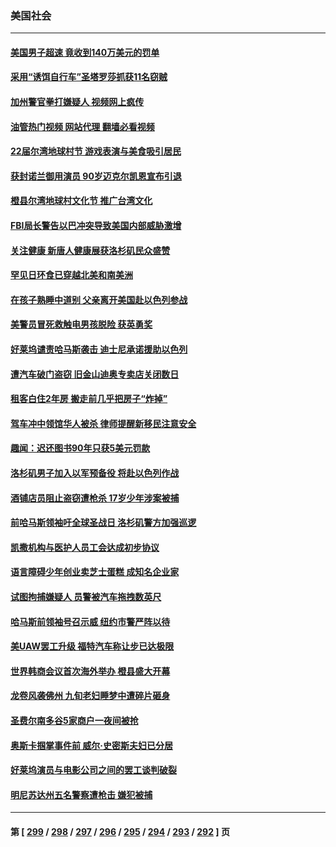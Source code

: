 ### 美国社会
---
#### [美国男子超速 竟收到140万美元的罚单](../../pages/ncid1078160/n14096580.md?10170045) 
#### [采用“诱饵自行车”圣塔罗莎抓获11名窃贼](../../pages/ncid1078160/n14096423.md?10170045) 
#### [加州警官拳打嫌疑人 视频网上疯传](../../pages/ncid1078160/n14096324.md?10170045) 
#### [油管热门视频 网站代理 翻墙必看视频](http://138.2.39.72:81/youtube.html?epic-marker?10170045)
#### [22届尔湾地球村节 游戏表演与美食吸引居民](../../pages/ncid1078160/n14096057.md?10170045) 
#### [获封诺兰御用演员 90岁迈克尔凯恩宣布引退](../../pages/ncid1078160/n14095892.md?10170045) 
#### [橙县尔湾地球村文化节 推广台湾文化](../../pages/ncid1078160/n14095896.md?10170045) 
#### [FBI局长警告以巴冲突导致美国内部威胁激增](../../pages/ncid1078160/n14095800.md?10170045) 
#### [关注健康 新唐人健康展获洛杉矶民众盛赞](../../pages/ncid1078160/n14095614.md?10170045) 
#### [罕见日环食已穿越北美和南美洲](../../pages/ncid1078160/n14095471.md?10170045) 
#### [在孩子熟睡中道别 父亲离开美国赴以色列参战](../../pages/ncid1078160/n14095425.md?10170045) 
#### [美警员冒死救触电男孩脱险 获英勇奖](../../pages/ncid1078160/n14095186.md?10170045) 
#### [好莱坞谴责哈马斯袭击 迪士尼承诺援助以色列](../../pages/ncid1078160/n14095371.md?10170045) 
#### [遭汽车破门盗窃 旧金山迪奥专卖店关闭数日](../../pages/ncid1078160/n14095185.md?10170045) 
#### [租客白住2年房 搬走前几乎把房子“炸掉”](../../pages/ncid1078160/n14095126.md?10170045) 
#### [驾车冲中领馆华人被杀 律师提醒新移民注意安全](../../pages/ncid1078160/n14094964.md?10170045) 
#### [趣闻：迟还图书90年只获5美元罚款](../../pages/ncid1078160/n14095051.md?10170045) 
#### [洛杉矶男子加入以军预备役 将赴以色列作战](../../pages/ncid1078160/n14094928.md?10170045) 
#### [酒铺店员阻止盗窃遭枪杀 17岁少年涉案被捕](../../pages/ncid1078160/n14094918.md?10170045) 
#### [前哈马斯领袖吁全球圣战日 洛杉矶警方加强巡逻](../../pages/ncid1078160/n14094913.md?10170045) 
#### [凯撒机构与医护人员工会达成初步协议](../../pages/ncid1078160/n14094887.md?10170045) 
#### [语言障碍少年创业卖芝士蛋糕 成知名企业家](../../pages/ncid1078160/n14093816.md?10170045) 
#### [试图拘捕嫌疑人 员警被汽车拖拽数英尺](../../pages/ncid1078160/n14094505.md?10170045) 
#### [哈马斯前领袖号召示威 纽约市警严阵以待](../../pages/ncid1078160/n14094346.md?10170045) 
#### [美UAW罢工升级 福特汽车称让步已达极限](../../pages/ncid1078160/n14094211.md?10170045) 
#### [世界韩商会议首次海外举办 橙县盛大开幕](../../pages/ncid1078160/n14094249.md?10170045) 
#### [龙卷风袭佛州 九旬老妇睡梦中遭碎片砸身](../../pages/ncid1078160/n14094194.md?10170045) 
#### [圣费尔南多谷5家商户一夜间被抢](../../pages/ncid1078160/n14094209.md?10170045) 
#### [奥斯卡掴掌事件前 威尔·史密斯夫妇已分居](../../pages/ncid1078160/n14094205.md?10170045) 
#### [好莱坞演员与电影公司之间的罢工谈判破裂](../../pages/ncid1078160/n14094196.md?10170045) 
#### [明尼苏达州五名警察遭枪击 嫌犯被捕](../../pages/ncid1078160/n14094016.md?10170045) 

---
#### 第 [ [299](./299.md?10170045) / [298](./298.md?10170045) / [297](./297.md?10170045) / [296](./296.md?10170045) / [295](./295.md?10170045) / [294](./294.md?10170045) / [293](./293.md?10170045) / [292](./292.md?10170045) ] 页
